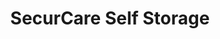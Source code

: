 ---
title: "SecurCare Self Storage"
url: /tulsa/securcare-self-storage-east-skelly-drive-south/
shop: storage rental
---